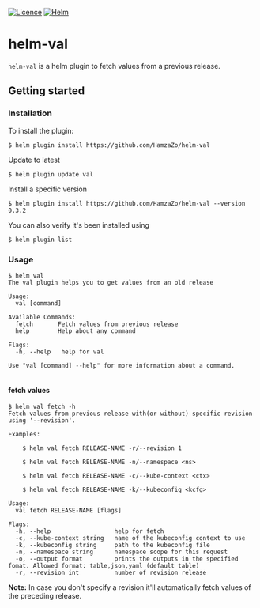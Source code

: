 [![Licence](https://img.shields.io/badge/licence-Apache%202.0-green)]()
[![Helm](https://img.shields.io/badge/release-0.3.1-brightgreen)]()

# helm-val

`helm-val` is a helm plugin to fetch values from a previous release.

## Getting started

### Installation

To install the plugin:
```shell
$ helm plugin install https://github.com/HamzaZo/helm-val
```
Update to latest
```shell
$ helm plugin update val
```
Install a specific version
```shell
$ helm plugin install https://github.com/HamzaZo/helm-val --version 0.3.2
```
You can also verify it's been installed using
```shell
$ helm plugin list
```

### Usage

```
$ helm val 
The val plugin helps you to get values from an old release

Usage:
  val [command]

Available Commands:
  fetch       Fetch values from previous release
  help        Help about any command

Flags:
  -h, --help   help for val

Use "val [command] --help" for more information about a command.


```

#### fetch values

```
$ helm val fetch -h
Fetch values from previous release with(or without) specific revision using '--revision'.

Examples:
        
    $ helm val fetch RELEASE-NAME -r/--revision 1

    $ helm val fetch RELEASE-NAME -n/--namespace <ns>
 
    $ helm val fetch RELEASE-NAME -c/--kube-context <ctx>
 
    $ helm val fetch RELEASE-NAME -k/--kubeconfig <kcfg>

Usage:
  val fetch RELEASE-NAME [flags]

Flags:
  -h, --help                  help for fetch
  -c, --kube-context string   name of the kubeconfig context to use
  -k, --kubeconfig string     path to the kubeconfig file
  -n, --namespace string      namespace scope for this request
  -o, --output format         prints the outputs in the specified fomat. Allowed format: table,json,yaml (default table)
  -r, --revision int          number of revision release

```
**Note:** In case you don't specify a revision it'll automatically fetch values of the preceding release.
